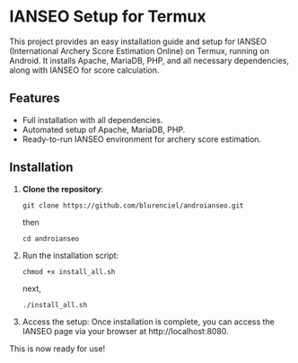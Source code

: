 # IANSEO Setup for Termux

This project provides an easy installation guide and setup for IANSEO (International Archery Score Estimation Online) on Termux, running on Android. It installs Apache, MariaDB, PHP, and all necessary dependencies, along with IANSEO for score calculation.

## Features
- Full installation with all dependencies.
- Automated setup of Apache, MariaDB, PHP.
- Ready-to-run IANSEO environment for archery score estimation.

## Installation

1. **Clone the repository**:
   ```
   git clone https://github.com/blurenciel/androianseo.git
   ```
   
   then  

   ```
   cd androianseo
   ```

2. Run the installation script:

   ```
   chmod +x install_all.sh
   ```

   next,
   ```
   ./install_all.sh
   ```

3. Access the setup: Once installation is complete, you can access the IANSEO page via your browser at http://localhost:8080.



This is now ready for use!